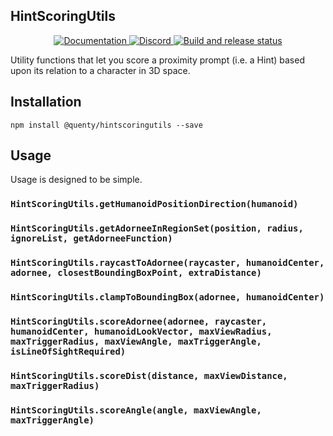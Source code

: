 ## HintScoringUtils
<div align="center">
  <a href="http://quenty.github.io/api/">
    <img src="https://img.shields.io/badge/docs-website-green.svg" alt="Documentation" />
  </a>
  <a href="https://discord.gg/mhtGUS8">
    <img src="https://img.shields.io/badge/discord-nevermore-blue.svg" alt="Discord" />
  </a>
  <a href="https://github.com/Quenty/NevermoreEngine/actions">
    <img src="https://github.com/Quenty/NevermoreEngine/actions/workflows/build.yml/badge.svg" alt="Build and release status" />
  </a>
</div>

Utility functions that let you score a proximity prompt (i.e. a Hint) based upon its relation to a character in 3D space.

## Installation
```
npm install @quenty/hintscoringutils --save
```

## Usage
Usage is designed to be simple.

### `HintScoringUtils.getHumanoidPositionDirection(humanoid)`

### `HintScoringUtils.getAdorneeInRegionSet(position, radius, ignoreList, getAdorneeFunction)`

### `HintScoringUtils.raycastToAdornee(raycaster, humanoidCenter, adornee, closestBoundingBoxPoint, extraDistance)`

### `HintScoringUtils.clampToBoundingBox(adornee, humanoidCenter)`

### `HintScoringUtils.scoreAdornee(adornee, raycaster, humanoidCenter, humanoidLookVector, maxViewRadius, maxTriggerRadius, maxViewAngle, maxTriggerAngle, isLineOfSightRequired)`

### `HintScoringUtils.scoreDist(distance, maxViewDistance, maxTriggerRadius)`

### `HintScoringUtils.scoreAngle(angle, maxViewAngle, maxTriggerAngle)`

